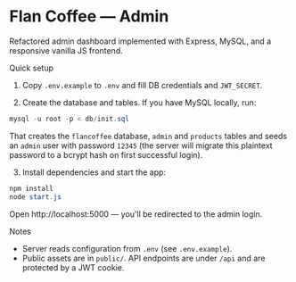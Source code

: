 # Flan Coffee — Admin

Refactored admin dashboard implemented with Express, MySQL, and a responsive vanilla JS frontend.

Quick setup

1. Copy `.env.example` to `.env` and fill DB credentials and `JWT_SECRET`.

2. Create the database and tables. If you have MySQL locally, run:

```powershell
mysql -u root -p < db/init.sql
```

That creates the `flancoffee` database, `admin` and `products` tables and seeds an `admin` user with password `12345` (the server will migrate this plaintext password to a bcrypt hash on first successful login).

3. Install dependencies and start the app:

```powershell
npm install
node start.js
```

Open http://localhost:5000 — you'll be redirected to the admin login.

Notes
- Server reads configuration from `.env` (see `.env.example`).
- Public assets are in `public/`. API endpoints are under `/api` and are protected by a JWT cookie.

